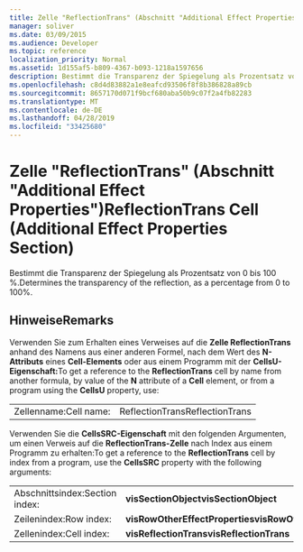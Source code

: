 ```yaml
---
title: Zelle "ReflectionTrans" (Abschnitt "Additional Effect Properties")
manager: soliver
ms.date: 03/09/2015
ms.audience: Developer
ms.topic: reference
localization_priority: Normal
ms.assetid: 1d155af5-b809-4367-b093-1218a1597656
description: Bestimmt die Transparenz der Spiegelung als Prozentsatz von 0 bis 100 %.
ms.openlocfilehash: c8d4d83882a1e8eafcd93506f8f8b386828a89cb
ms.sourcegitcommit: 8657170d071f9bcf680aba50b9c07f2a4fb82283
ms.translationtype: MT
ms.contentlocale: de-DE
ms.lasthandoff: 04/28/2019
ms.locfileid: "33425680"
---
```

# <a name="reflectiontrans-cell-additional-effect-properties-section"></a><span data-ttu-id="fe91b-103">Zelle "ReflectionTrans" (Abschnitt "Additional Effect Properties")</span><span class="sxs-lookup"><span data-stu-id="fe91b-103">ReflectionTrans Cell (Additional Effect Properties Section)</span></span>

<span data-ttu-id="fe91b-104">Bestimmt die Transparenz der Spiegelung als Prozentsatz von 0 bis 100 %.</span><span class="sxs-lookup"><span data-stu-id="fe91b-104">Determines the transparency of the reflection, as a percentage from 0 to 100%.</span></span> 
  
## <a name="remarks"></a><span data-ttu-id="fe91b-105">Hinweise</span><span class="sxs-lookup"><span data-stu-id="fe91b-105">Remarks</span></span>

<span data-ttu-id="fe91b-106">Verwenden Sie zum Erhalten eines Verweises auf die **Zelle ReflectionTrans** anhand des Namens aus einer anderen Formel, nach dem Wert des **N-Attributs** eines **Cell-Elements** oder aus einem Programm mit der **CellsU-Eigenschaft:**</span><span class="sxs-lookup"><span data-stu-id="fe91b-106">To get a reference to the **ReflectionTrans** cell by name from another formula, by value of the **N** attribute of a **Cell** element, or from a program using the **CellsU** property, use:</span></span> 
  
|||
|:-----|:-----|
| <span data-ttu-id="fe91b-107">Zellenname:</span><span class="sxs-lookup"><span data-stu-id="fe91b-107">Cell name:</span></span>  <br/> | <span data-ttu-id="fe91b-108">ReflectionTrans</span><span class="sxs-lookup"><span data-stu-id="fe91b-108">ReflectionTrans</span></span>  <br/> |
   
<span data-ttu-id="fe91b-109">Verwenden Sie die **CellsSRC-Eigenschaft** mit den folgenden Argumenten, um einen Verweis auf die **ReflectionTrans-Zelle** nach Index aus einem Programm zu erhalten:</span><span class="sxs-lookup"><span data-stu-id="fe91b-109">To get a reference to the **ReflectionTrans** cell by index from a program, use the **CellsSRC** property with the following arguments:</span></span> 
  
|||
|:-----|:-----|
| <span data-ttu-id="fe91b-110">Abschnittsindex:</span><span class="sxs-lookup"><span data-stu-id="fe91b-110">Section index:</span></span>  <br/> |<span data-ttu-id="fe91b-111">**visSectionObject**</span><span class="sxs-lookup"><span data-stu-id="fe91b-111">**visSectionObject**</span></span> <br/> |
| <span data-ttu-id="fe91b-112">Zeilenindex:</span><span class="sxs-lookup"><span data-stu-id="fe91b-112">Row index:</span></span>  <br/> |<span data-ttu-id="fe91b-113">**visRowOtherEffectProperties**</span><span class="sxs-lookup"><span data-stu-id="fe91b-113">**visRowOtherEffectProperties**</span></span> <br/> |
| <span data-ttu-id="fe91b-114">Zellenindex:</span><span class="sxs-lookup"><span data-stu-id="fe91b-114">Cell index:</span></span>  <br/> |<span data-ttu-id="fe91b-115">**visReflectionTrans**</span><span class="sxs-lookup"><span data-stu-id="fe91b-115">**visReflectionTrans**</span></span> <br/> |
   

